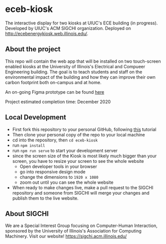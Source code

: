 # eceb-kiosk
The interactive display for two kiosks at UIUC's ECE building (in progress).  Developed by UIUC's ACM SIGCHI organization.  Deployed on http://ecebenergykiosk.web.illinois.edu/.

## About the project
This repo will contain the web app that will be installed on two touch-screen enabled kiosks at the University of Illinois's Electrical and Compueer Engineering building.  The goal is to teach students and staff on the environmental impact of the building and how they can improve their own carbon
footprint both on-campus and at home.

An on-going Figma prototype can be found [here](https://www.figma.com/file/RQzyJ7jlya5WCfaMxiasQd/ECEB-Kiosk-Prototype?node-id=0%3A1)

Project estimated completion time: December 2020

## Local Development
- First fork this repository to your personal GitHub, following [this](https://coda.io/@ethan-grinberg/sigchi/git-26) tutorial
- Then clone your personal copy of the repo to your local machine
- cd into the repository, then `cd eceb-kiosk`
- run `npm install`
- run `npm run serve` to start your development server
- since the screen size of the Kiosk is most likely much bigger than your screen, you have to resize your screen to see the whole website
  - Open developer tools in your browser
  - go into responsive design mode
  - change the dimensions to `1920 x 1080`
  - zoom out until you can see the whole website
- When ready to make changes live, make a pull request to the SIGCHI repository and someone from SIGCHI will merge your changes and publish them to the live website.

## About SIGCHI
We are a Special Interest Group focusing on Computer-Human Interaction, sponsored by the University of Illinois's Association for Computing Machinery.
Visit our website! https://sigchi.acm.illinois.edu/
